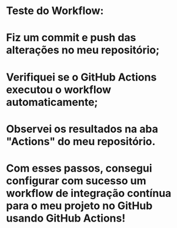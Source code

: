 # Teste do Workflow:
# Fiz um commit e push das alterações no meu repositório;
# Verifiquei se o GitHub Actions executou o workflow automaticamente;
# Observei os resultados na aba "Actions" do meu repositório.
# Com esses passos, consegui configurar com sucesso um workflow de integração contínua para o meu projeto no GitHub usando GitHub Actions!
